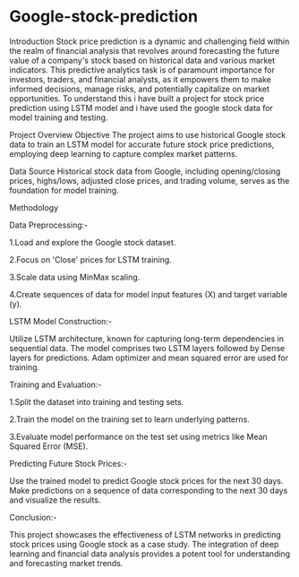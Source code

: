 # Google-stock-prediction
Introduction
Stock price prediction is a dynamic and challenging field within the realm of financial analysis that revolves around forecasting the future value of a company's stock based on historical data and various market indicators. This predictive analytics task is of paramount importance for investors, traders, and financial analysts, as it empowers them to make informed decisions, manage risks, and potentially capitalize on market opportunities.
To understand this i have built a project for stock price prediction using LSTM model and i have used the google stock data for model training and testing.

Project Overview
Objective
The project aims to use historical Google stock data to train an LSTM model for accurate future stock price predictions, employing deep learning to capture complex market patterns.

Data Source
Historical stock data from Google, including opening/closing prices, highs/lows, adjusted close prices, and trading volume, serves as the foundation for model training.

Methodology

Data Preprocessing:-

1.Load and explore the Google stock dataset.

2.Focus on 'Close' prices for LSTM training.

3.Scale data using MinMax scaling.

4.Create sequences of data for model input features (X) and target variable (y).

LSTM Model Construction:-

Utilize LSTM architecture, known for capturing long-term dependencies in sequential data. The model comprises two LSTM layers followed by Dense layers for predictions. Adam optimizer and mean squared error are used for training.

Training and Evaluation:-

1.Split the dataset into training and testing sets.

2.Train the model on the training set to learn underlying patterns.

3.Evaluate model performance on the test set using metrics like Mean Squared Error (MSE).


Predicting Future Stock Prices:-

Use the trained model to predict Google stock prices for the next 30 days. Make predictions on a sequence of data corresponding to the next 30 days and visualize the results.

Conclusion:-

This project showcases the effectiveness of LSTM networks in predicting stock prices using Google stock as a case study. The integration of deep learning and financial data analysis provides a potent tool for understanding and forecasting market trends.




